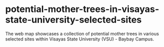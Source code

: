 # potential-mother-trees-in-visayas-state-university-selected-sites
The web map showcases a collection of potential mother trees in various selected sites within Visayas State University (VSU) - Baybay Campus.
